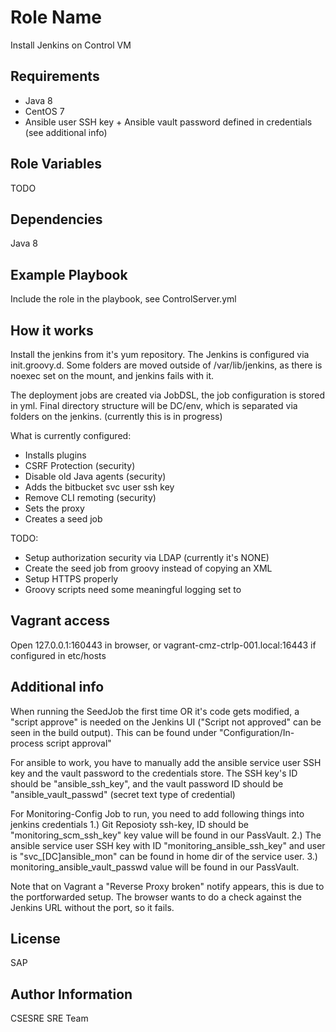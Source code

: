 Role Name
=========

Install Jenkins on Control VM

Requirements
------------

  - Java 8 
  - CentOS 7
  - Ansible user SSH key + Ansible vault password defined in credentials (see additional info) 

Role Variables
--------------

TODO

Dependencies
------------

Java 8

Example Playbook
----------------

Include the role in the playbook, see ControlServer.yml

How it works
------------

Install the jenkins from it's yum repository. The Jenkins is configured via init.groovy.d.
Some folders are moved outside of /var/lib/jenkins, as there is noexec set on the mount,
and jenkins fails with it.

The deployment jobs are created via JobDSL, the job configuration is stored in yml.
Final directory structure will be DC/env, which is separated via folders on the jenkins.
(currently this is in progress)

What is currently configured:
  - Installs plugins
  - CSRF Protection (security)
  - Disable old Java agents (security)
  - Adds the bitbucket svc user ssh key
  - Remove CLI remoting (security)
  - Sets the proxy
  - Creates a seed job

TODO:
  - Setup authorization security via LDAP (currently it's NONE)
  - Create the seed job from groovy instead of copying an XML
  - Setup HTTPS properly
  - Groovy scripts need some meaningful logging set to

Vagrant access
--------------
Open 127.0.0.1:160443 in browser, or vagrant-cmz-ctrlp-001.local:16443 if configured
in etc/hosts

Additional info
---------------
When running the SeedJob the first time OR it's code gets modified, a "script approve" is needed
on the Jenkins UI ("Script not approved" can be seen in the build output).
This can be found under "Configuration/In-process script approval"

For ansible to work, you have to manually add the ansible service user SSH key
and the vault password to the credentials store. The SSH key's ID should be "ansible_ssh_key",
and the vault password ID should be "ansible_vault_passwd" (secret text type of credential)

For Monitoring-Config Job to run, you need to add following things into jenkins credentials 
1.) Git Reposioty ssh-key, ID should be "monitoring_scm_ssh_key" key value will be found in our PassVault.
2.) The ansible service user SSH key with ID "monitoring_ansible_ssh_key" and user is "svc_[DC]ansible_mon" can be found in home dir of the service user.
3.) monitoring_ansible_vault_passwd value will be found in our PassVault.

Note that on Vagrant a "Reverse Proxy broken" notify appears, this is due to the portforwarded
setup. The browser wants to do a check against the Jenkins URL without the port, so it fails.

License
-------

SAP

Author Information
------------------

CSESRE SRE Team
